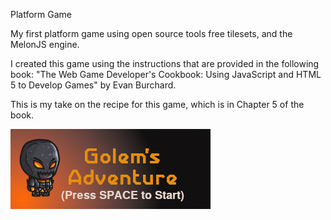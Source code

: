 Platform Game

My first platform game using open source tools free tilesets, and the MelonJS engine.

I created this game using the instructions that are provided in the following book:
"The Web Game Developer's Cookbook: Using JavaScript and HTML 5 to Develop Games" by Evan Burchard.


This is my take on the recipe for this game, which is in Chapter 5 of the book.

![alt text](https://github.com/John2324/Platform-Game/blob/master/titleScreen.png "TitleScreen")
